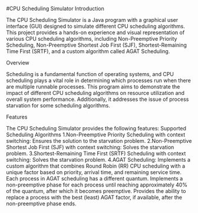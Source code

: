 #CPU Scheduling Simulator
Introduction

The CPU Scheduling Simulator is a Java program with a graphical user interface (GUI) designed to simulate different CPU scheduling algorithms. This project provides a hands-on experience and visual representation of various CPU scheduling algorithms, including Non-Preemptive Priority Scheduling, Non-Preemptive Shortest Job First (SJF), Shortest-Remaining Time First (SRTF), and a custom algorithm called AGAT Scheduling.

Overview

Scheduling is a fundamental function of operating systems, and CPU scheduling plays a vital role in determining which processes run when there are multiple runnable processes. This program aims to demonstrate the impact of different CPU scheduling algorithms on resource utilization and overall system performance. Additionally, it addresses the issue of process starvation for some scheduling algorithms.

Features

The CPU Scheduling Simulator provides the following features:
Supported Scheduling Algorithms
1.Non-Preemptive Priority Scheduling with context switching:
  Ensures the solution to the starvation problem.
2.Non-Preemptive Shortest Job First (SJF) with context switching:
  Solves the starvation problem.
3.Shortest-Remaining Time First (SRTF) Scheduling with context switching:
  Solves the starvation problem.
4.AGAT Scheduling:
  Implements a custom algorithm that combines Round Robin (RR) CPU scheduling with a unique factor based on priority, arrival time, and remaining service time.
  Each process in AGAT scheduling has a different quantum.
  Implements a non-preemptive phase for each process until reaching approximately 40% of the quantum, after which it becomes preemptive.
  Provides the ability to replace a process with the best (least) AGAT factor, if available, after the non-preemptive phase ends.
